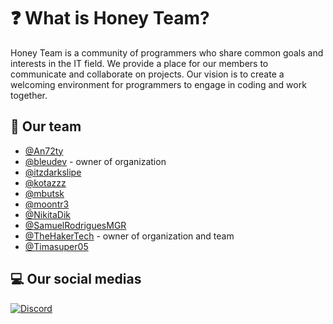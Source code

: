 # ❓ What is Honey Team?

Honey Team is a community of programmers who share common goals and interests in the IT field. We provide a place for our members to communicate and collaborate on projects. Our vision is to create a welcoming environment for programmers to engage in coding and work together.

## 👥 Our team

- [@An72ty](https://github.com/An72ty)
- [@bleudev](https://github.com/bleudev) - owner of organization
- [@itzdarkslipe](https://github.com/itzdarkslipe)
- [@kotazzz](https://github.com/kotazzz)
- [@mbutsk](https://github.com/mbutsk)
- [@moontr3](https://github.com/moontr3)
- [@NikitaDik](https://github.com/NikitaDik)
- [@SamuelRodriguesMGR](https://github.com/SamuelRodriguesMGR)
- [@TheHakerTech](https://github.com/TheHakerTech) - owner of organization and team
- [@Timasuper05](https6//github.com/Timasuper05)

## 💻 Our social medias

[![Discord](https://dcbadge.limes.pink/api/server/hAMWepVryQ)](https://discord.gg/hAMWepVryQ)
